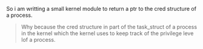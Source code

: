 So i am writting a small kernel module to return a ptr to the cred structure of a process. 

>Why because the cred structure in part of the task_struct of a process in the kernel which the kernel uses to keep track of the privilege leve lof a process.

